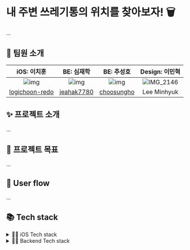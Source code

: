 # 내 주변 쓰레기통의 위치를 찾아보자! 🗑️

...

## 👥 팀원 소개

| iOS: 이치훈 | BE: 심재학 | BE: 추성호 | Design: 이민혁
|:--------:|:--------:|:--------:|:--------:|
| ![img](https://avatars.githubusercontent.com/u/117021317?v=4) |![img](https://avatars.githubusercontent.com/u/80797665?v=4) |![img](https://avatars.githubusercontent.com/u/79910123?v=4) | ![IMG_2146](https://github.com/TrashWhere/.github/assets/117021317/42696160-55d1-45f9-a63f-02336d98a3a5) 
[logichoon-redo](https://github.com/logichoon-redo) |[jeahak7780](https://github.com/jeahak7780) |[choosungho](https://github.com/choosungho) | Lee Minhyuk


## ✨ 프로젝트 소개

...

## 🎯 프로젝트 목표

...

## 📲 User flow

...

## 📚 Tech stack
 
<details>
<summary>👨‍💻 iOS Tech stack</summary>

- minimum deployment target: iOS 15.0

- MVVM architecutre pattern

- Coordinator pattern

### 1st party

- UIKit

- Modern concurrency ( async/await )

- MapKit
  
- CoreLocation

- ARKit
  
- SceneKit

- AutoLayout

### 3rd party

- rxSwift

- Snapkit
  
- ARKit_CoreLocation

</details>


<details>
<summary>🧑‍💻 Backend Tech stack</summary><br/>
 
 
 - MVC architecutre pattern

### Framework

- Spring

- Spring Boot 

...

### DB

- MySQL

### OS

- Linux

</details>



<!-- 이제나중에노션이랑 wiki, figma 등등 그런거추가!!! +_+ -->
